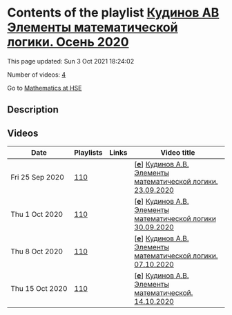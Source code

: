 # Contents of the playlist [Кудинов АВ Элементы математической логики. Осень 2020](https://www.youtube.com/playlist?list=PLq3E5oubNNoD_zJ3y8Nu2w_-iRdqe6NOq)

This page updated: Sun 3 Oct 2021 18:24:02

Number of videos: [4](#videos)

Go to [Mathematics at HSE](../README.md)

## Description



## Videos

|Date|Playlists|Links|Video title|
|---|---|---|---|
| Fri&nbsp;25&nbsp;Sep&nbsp;2020 | [110](../playlists/110 "Кудинов АВ Элементы математической логики. Осень 2020") |  | [[**e**](https://studio.youtube.com/video/0eEhV_E7xbo/edit "Edit")] [Кудинов А.В. Элементы математической логики. 23.09.2020](https://www.youtube.com/watch?v=0eEhV_E7xbo&list=PLq3E5oubNNoD_zJ3y8Nu2w_-iRdqe6NOq) |
| Thu&nbsp;1&nbsp;Oct&nbsp;2020 | [110](../playlists/110 "Кудинов АВ Элементы математической логики. Осень 2020") |  | [[**e**](https://studio.youtube.com/video/H3jU9f94EmE/edit "Edit")] [Кудинов А.В. Элементы математической логики 30.09.2020](https://www.youtube.com/watch?v=H3jU9f94EmE&list=PLq3E5oubNNoD_zJ3y8Nu2w_-iRdqe6NOq) |
| Thu&nbsp;8&nbsp;Oct&nbsp;2020 | [110](../playlists/110 "Кудинов АВ Элементы математической логики. Осень 2020") |  | [[**e**](https://studio.youtube.com/video/wr77ukUQtHg/edit "Edit")] [Кудинов А.В. Элементы математической логики. 07.10.2020](https://www.youtube.com/watch?v=wr77ukUQtHg&list=PLq3E5oubNNoD_zJ3y8Nu2w_-iRdqe6NOq) |
| Thu&nbsp;15&nbsp;Oct&nbsp;2020 | [110](../playlists/110 "Кудинов АВ Элементы математической логики. Осень 2020") |  | [[**e**](https://studio.youtube.com/video/tpf-a14jdFk/edit "Edit")] [Кудинов А.В. Элементы математической. 14.10.2020](https://www.youtube.com/watch?v=tpf-a14jdFk&list=PLq3E5oubNNoD_zJ3y8Nu2w_-iRdqe6NOq) |
